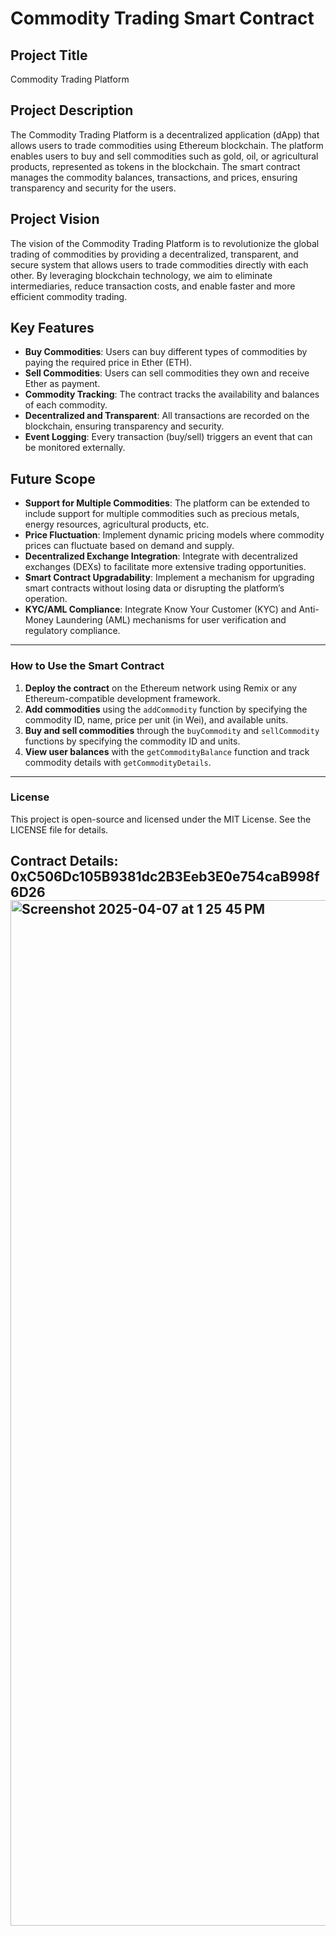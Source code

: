 # Commodity Trading Smart Contract

## Project Title
Commodity Trading Platform

## Project Description
The Commodity Trading Platform is a decentralized application (dApp) that allows users to trade commodities using Ethereum blockchain. The platform enables users to buy and sell commodities such as gold, oil, or agricultural products, represented as tokens in the blockchain. The smart contract manages the commodity balances, transactions, and prices, ensuring transparency and security for the users.

## Project Vision
The vision of the Commodity Trading Platform is to revolutionize the global trading of commodities by providing a decentralized, transparent, and secure system that allows users to trade commodities directly with each other. By leveraging blockchain technology, we aim to eliminate intermediaries, reduce transaction costs, and enable faster and more efficient commodity trading.

## Key Features
- **Buy Commodities**: Users can buy different types of commodities by paying the required price in Ether (ETH).
- **Sell Commodities**: Users can sell commodities they own and receive Ether as payment.
- **Commodity Tracking**: The contract tracks the availability and balances of each commodity.
- **Decentralized and Transparent**: All transactions are recorded on the blockchain, ensuring transparency and security.
- **Event Logging**: Every transaction (buy/sell) triggers an event that can be monitored externally.

## Future Scope
- **Support for Multiple Commodities**: The platform can be extended to include support for multiple commodities such as precious metals, energy resources, agricultural products, etc.
- **Price Fluctuation**: Implement dynamic pricing models where commodity prices can fluctuate based on demand and supply.
- **Decentralized Exchange Integration**: Integrate with decentralized exchanges (DEXs) to facilitate more extensive trading opportunities.
- **Smart Contract Upgradability**: Implement a mechanism for upgrading smart contracts without losing data or disrupting the platform’s operation.
- **KYC/AML Compliance**: Integrate Know Your Customer (KYC) and Anti-Money Laundering (AML) mechanisms for user verification and regulatory compliance.

---

### How to Use the Smart Contract
1. **Deploy the contract** on the Ethereum network using Remix or any Ethereum-compatible development framework.
2. **Add commodities** using the `addCommodity` function by specifying the commodity ID, name, price per unit (in Wei), and available units.
3. **Buy and sell commodities** through the `buyCommodity` and `sellCommodity` functions by specifying the commodity ID and units.
4. **View user balances** with the `getCommodityBalance` function and track commodity details with `getCommodityDetails`.

---

### License
This project is open-source and licensed under the MIT License. See the LICENSE file for details.


## Contract Details: 0xC506Dc105B9381dc2B3Eeb3E0e754caB998f6D26<img width="1641" alt="Screenshot 2025-04-07 at 1 25 45 PM" src="https://github.com/user-attachments/assets/6c6690e0-486c-421f-9764-37feae19f85f" />
